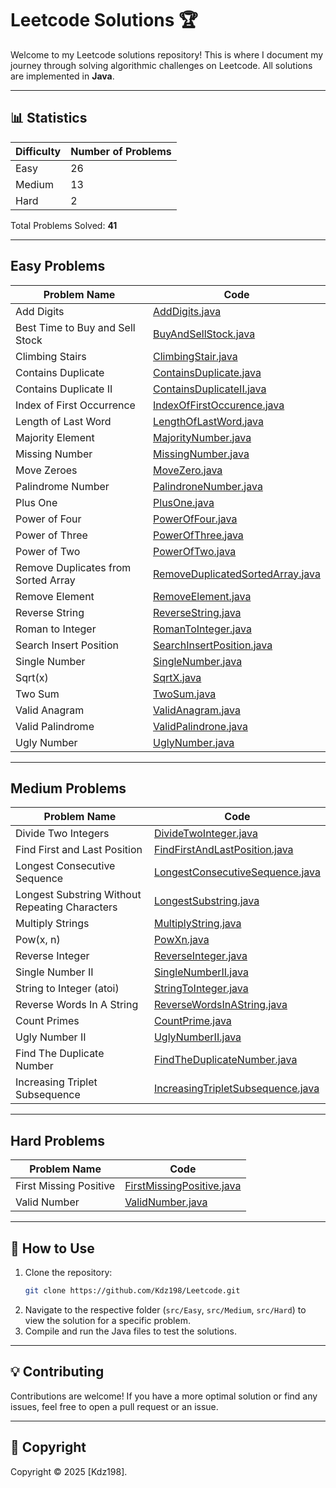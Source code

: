 # Leetcode Solutions 🏆

Welcome to my Leetcode solutions repository! This is where I document my journey through solving algorithmic challenges on Leetcode. All solutions are implemented in **Java**.

---

## 📊 Statistics

| Difficulty | Number of Problems | 
|------------|--------------------|
| Easy       | 26                 | 
| Medium     | 13                 | 
| Hard       | 2                  | 

Total Problems Solved: **41**

---

## Easy Problems

| Problem Name                        | Code                                                                          |
|-------------------------------------|-------------------------------------------------------------------------------|
| Add Digits                          | [AddDigits.java](src/Easy/AddDigits.java)                                     |
| Best Time to Buy and Sell Stock     | [BuyAndSellStock.java](src/Easy/BuyAndSellStock.java)                         |
| Climbing Stairs                     | [ClimbingStair.java](src/Easy/ClimbingStair.java)                             |
| Contains Duplicate                  | [ContainsDuplicate.java](src/Easy/ContainsDuplicate.java)                     |
| Contains Duplicate II               | [ContainsDuplicateII.java](src/Easy/ContainsDuplicateII.java)                 |
| Index of First Occurrence           | [IndexOfFirstOccurence.java](src/Easy/IndexOfFirstOccurence.java)             |
| Length of Last Word                 | [LengthOfLastWord.java](src/Easy/LengthOfLastWord.java)                       |
| Majority Element                    | [MajorityNumber.java](src/Easy/MajorityNumber.java)                           |
| Missing Number                      | [MissingNumber.java](src/Easy/MissingNumber.java)                             |
| Move Zeroes                         | [MoveZero.java](src/Easy/MoveZero.java)                                       |
| Palindrome Number                   | [PalindroneNumber.java](src/Easy/PalindroneNumber.java)                       |
| Plus One                            | [PlusOne.java](src/Easy/PlusOne.java)                                         |
| Power of Four                       | [PowerOfFour.java](src/Easy/PowerOfFour.java)                                 |
| Power of Three                      | [PowerOfThree.java](src/Easy/PowerOfThree.java)                               |
| Power of Two                        | [PowerOfTwo.java](src/Easy/PowerOfTwo.java)                                   |
| Remove Duplicates from Sorted Array | [RemoveDuplicatedSortedArray.java](src/Easy/RemoveDuplicatedSortedArray.java) |
| Remove Element                      | [RemoveElement.java](src/Easy/RemoveElement.java)                             |
| Reverse String                      | [ReverseString.java](src/Easy/ReverseString.java)                             |
| Roman to Integer                    | [RomanToInteger.java](src/Easy/RomanToInteger.java)                           |
| Search Insert Position              | [SearchInsertPosition.java](src/Easy/SearchInsertPosition.java)               |
| Single Number                       | [SingleNumber.java](src/Easy/SingleNumber.java)                               |
| Sqrt(x)                             | [SqrtX.java](src/Easy/SqrtX.java)                                             |
| Two Sum                             | [TwoSum.java](src/Easy/TwoSum.java)                                           |
| Valid Anagram                       | [ValidAnagram.java](src/Easy/ValidAnagram.java)                               |
| Valid Palindrome                    | [ValidPalindrone.java](src/Easy/ValidPalindrone.java)                         |
| Ugly Number                         | [UglyNumber.java](src/Easy/UglyNumber.java)                                   |
---

## Medium Problems

| Problem Name                                   | Code                                                                          |
|------------------------------------------------|-------------------------------------------------------------------------------|
| Divide Two Integers                            | [DivideTwoInteger.java](src/Medium/DivideTwoInteger.java)                     |
| Find First and Last Position                   | [FindFirstAndLastPosition.java](src/Medium/FindFirstAndLastPosition.java)     |
| Longest Consecutive Sequence                   | [LongestConsecutiveSequence.java](src/Medium/LongestConsecutiveSequence.java) |
| Longest Substring Without Repeating Characters | [LongestSubstring.java](src/Medium/LongestSubstring.java)                     |
| Multiply Strings                               | [MultiplyString.java](src/Medium/MultiplyString.java)                         |
| Pow(x, n)                                      | [PowXn.java](src/Medium/PowXn.java)                                           |
| Reverse Integer                                | [ReverseInteger.java](src/Medium/ReverseInteger.java)                         |
| Single Number II                               | [SingleNumberII.java](src/Medium/SingleNumberII.java)                         |
| String to Integer (atoi)                       | [StringToInteger.java](src/Medium/StringToInteger.java)                       |
| Reverse Words In A String                      | [ReverseWordsInAString.java](src/Medium/ReverseWordsInAString.java)           |
| Count Primes                                   | [CountPrime.java](src/Medium/CountPrime.java)                                 |
| Ugly Number II                                 | [UglyNumberII.java](src/Medium/UglyNumberII.java)                             |
| Find The Duplicate Number                      | [FindTheDuplicateNumber.java](src/Medium/FindTheDuplicateNumber.java)         |
| Increasing Triplet Subsequence                 | [IncreasingTripletSubsequence.java](src/Medium/IncreasingTripletSubsequence.java)         |
---

## Hard Problems

| Problem Name                        | Code                                                                                  |
|-------------------------------------|---------------------------------------------------------------------------------------|
| First Missing Positive              | [FirstMissingPositive.java](src/Hard/FirstMissingPositive.java)                       |
| Valid Number                        | [ValidNumber.java](src/Hard/ValidNumber.java)                                         |

---

## 📌 How to Use

1. Clone the repository:
   ```bash
   git clone https://github.com/Kdz198/Leetcode.git
   ```
2. Navigate to the respective folder (`src/Easy`, `src/Medium`, `src/Hard`) to view the solution for a specific problem.
3. Compile and run the Java files to test the solutions.

---

## 💡 Contributing

Contributions are welcome! If you have a more optimal solution or find any issues, feel free to open a pull request or an issue.

---

## 📜 Copyright

Copyright © 2025 [Kdz198].
